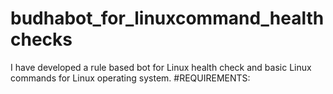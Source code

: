# budhabot_for_linuxcommand_healthchecks
I have developed a rule based bot for Linux health check and basic Linux commands for Linux operating system.
#REQUIREMENTS:
